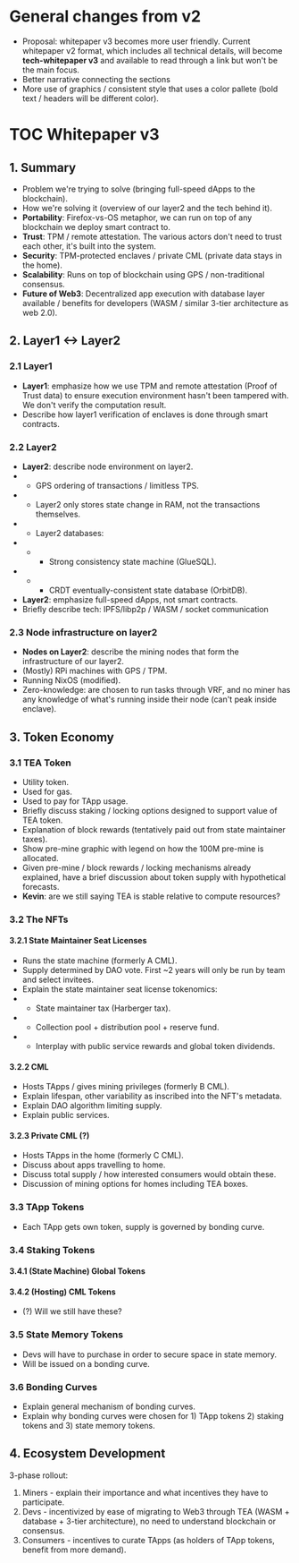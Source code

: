 # General changes from v2
- Proposal: whitepaper v3 becomes more user friendly. Current whitepaper v2 format, which includes all technical details, will become **tech-whitepaper v3** and available to read through a link but won't be the main focus.
- Better narrative connecting the sections
- More use of graphics / consistent style that uses a color pallete (bold text / headers will be different color).

# TOC Whitepaper v3
## 1. Summary
- Problem we're trying to solve (bringing full-speed dApps to the blockchain).
- How we're solving it (overview of our layer2 and the tech behind it).
- **Portability**: Firefox-vs-OS metaphor, we can run on top of any blockchain we deploy smart contract to.
- **Trust**: TPM / remote attestation. The various actors don't need to trust each other, it's built into the system.
- **Security**: TPM-protected enclaves / private CML (private data stays in the home).
- **Scalability**: Runs on top of blockchain using GPS / non-traditional consensus.
- **Future of Web3**: Decentralized app execution with database layer available / benefits for developers (WASM / similar 3-tier architecture as web 2.0).

## 2. Layer1 <-> Layer2
### 2.1 Layer1
- **Layer1**: emphasize how we use TPM and remote attestation (Proof of Trust data) to ensure execution environment hasn't been tampered with. We don't verify the computation result.
- Describe how layer1 verification of enclaves is done through smart contracts.

### 2.2 Layer2
- **Layer2**: describe node environment on layer2.
- - GPS ordering of transactions / limitless TPS.
- - Layer2 only stores state change in RAM, not the transactions themselves.
- - Layer2 databases:
- - - Strong consistency state machine (GlueSQL).
- - - CRDT eventually-consistent state database (OrbitDB).
- **Layer2**: emphasize full-speed dApps, not smart contracts.
- Briefly describe tech: IPFS/libp2p / WASM / socket communication

### 2.3 Node infrastructure on layer2
- **Nodes on Layer2**: describe the mining nodes that form the infrastructure of our layer2.
- (Mostly) RPi machines with GPS / TPM.
- Running NixOS (modified).
- Zero-knowledge: are chosen to run tasks through VRF, and no miner has any knowledge of what's running inside their node (can't peak inside enclave).

## 3. Token Economy
### 3.1 TEA Token
- Utility token.
- Used for gas.
- Used to pay for TApp usage.
- Briefly discuss staking / locking options designed to support value of TEA token.
- Explanation of block rewards (tentatively paid out from state maintainer taxes).
- Show pre-mine graphic with legend on how the 100M pre-mine is allocated.
- Given pre-mine / block rewards / locking mechanisms already explained, have a brief discussion about token supply with hypothetical forecasts.
- **Kevin**: are we still saying TEA is stable relative to compute resources?

### 3.2 The NFTs
#### 3.2.1 State Maintainer Seat Licenses 
- Runs the state machine (formerly A CML).
- Supply determined by DAO vote. First ~2 years will only be run by team and select invitees.
- Explain the state maintainer seat license tokenomics:
- - State maintainer tax (Harberger tax).
- - Collection pool + distribution pool + reserve fund.
- - Interplay with public service rewards and global token dividends.

#### 3.2.2 CML
- Hosts TApps / gives mining privileges (formerly B CML).
- Explain lifespan, other variability as inscribed into the NFT's metadata.
- Explain DAO algorithm limiting supply.
- Explain public services.

#### 3.2.3 Private CML (?)
- Hosts TApps in the home (formerly C CML).
- Discuss about apps travelling to home.
- Discuss total supply / how interested consumers would obtain these.
- Discussion of mining options for homes including TEA boxes.

### 3.3 TApp Tokens
- Each TApp gets own token, supply is governed by bonding curve.

### 3.4 Staking Tokens
#### 3.4.1 (State Machine) Global Tokens
#### 3.4.2 (Hosting) CML Tokens
- (?) Will we still have these?

### 3.5 State Memory Tokens
- Devs will have to purchase in order to secure space in state memory.
- Will be issued on a bonding curve.

### 3.6 Bonding Curves
- Explain general mechanism of bonding curves.
- Explain why bonding curves were chosen for 1) TApp tokens 2) staking tokens and 3) state memory tokens.

## 4. Ecosystem Development
3-phase rollout:
1. Miners - explain their importance and what incentives they have to participate.
2. Devs - incentivized by ease of migrating to Web3 through TEA (WASM + database + 3-tier architecture), no need to understand blockchain or consensus.
3. Consumers - incentives to curate TApps (as holders of TApp tokens, benefit from  more demand).

